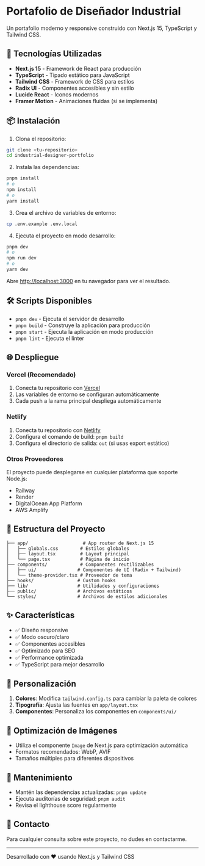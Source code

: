 # Portafolio de Diseñador Industrial

Un portafolio moderno y responsive construido con Next.js 15, TypeScript y Tailwind CSS.

## 🚀 Tecnologías Utilizadas

- **Next.js 15** - Framework de React para producción
- **TypeScript** - Tipado estático para JavaScript
- **Tailwind CSS** - Framework de CSS para estilos
- **Radix UI** - Componentes accesibles y sin estilo
- **Lucide React** - Iconos modernos
- **Framer Motion** - Animaciones fluidas (si se implementa)

## 📦 Instalación

1. Clona el repositorio:

```bash
git clone <tu-repositorio>
cd industrial-designer-portfolio
```

2. Instala las dependencias:

```bash
pnpm install
# o
npm install
# o
yarn install
```

3. Crea el archivo de variables de entorno:

```bash
cp .env.example .env.local
```

4. Ejecuta el proyecto en modo desarrollo:

```bash
pnpm dev
# o
npm run dev
# o
yarn dev
```

Abre [http://localhost:3000](http://localhost:3000) en tu navegador para ver el resultado.

## 🛠️ Scripts Disponibles

- `pnpm dev` - Ejecuta el servidor de desarrollo
- `pnpm build` - Construye la aplicación para producción
- `pnpm start` - Ejecuta la aplicación en modo producción
- `pnpm lint` - Ejecuta el linter

## 🌐 Despliegue

### Vercel (Recomendado)

1. Conecta tu repositorio con [Vercel](https://vercel.com)
2. Las variables de entorno se configuran automáticamente
3. Cada push a la rama principal despliega automáticamente

### Netlify

1. Conecta tu repositorio con [Netlify](https://netlify.com)
2. Configura el comando de build: `pnpm build`
3. Configura el directorio de salida: `out` (si usas export estático)

### Otros Proveedores

El proyecto puede desplegarse en cualquier plataforma que soporte Node.js:

- Railway
- Render
- DigitalOcean App Platform
- AWS Amplify

## 📂 Estructura del Proyecto

```
├── app/                    # App router de Next.js 15
│   ├── globals.css        # Estilos globales
│   ├── layout.tsx         # Layout principal
│   └── page.tsx           # Página de inicio
├── components/            # Componentes reutilizables
│   ├── ui/               # Componentes de UI (Radix + Tailwind)
│   └── theme-provider.tsx # Proveedor de tema
├── hooks/                # Custom hooks
├── lib/                  # Utilidades y configuraciones
├── public/               # Archivos estáticos
└── styles/               # Archivos de estilos adicionales
```

## ✨ Características

- ✅ Diseño responsive
- ✅ Modo oscuro/claro
- ✅ Componentes accesibles
- ✅ Optimizado para SEO
- ✅ Performance optimizada
- ✅ TypeScript para mejor desarrollo

## 🎨 Personalización

1. **Colores**: Modifica `tailwind.config.ts` para cambiar la paleta de colores
2. **Tipografía**: Ajusta las fuentes en `app/layout.tsx`
3. **Componentes**: Personaliza los componentes en `components/ui/`

## 📸 Optimización de Imágenes

- Utiliza el componente `Image` de Next.js para optimización automática
- Formatos recomendados: WebP, AVIF
- Tamaños múltiples para diferentes dispositivos

## 🔧 Mantenimiento

- Mantén las dependencias actualizadas: `pnpm update`
- Ejecuta auditorías de seguridad: `pnpm audit`
- Revisa el lighthouse score regularmente

## 📧 Contacto

Para cualquier consulta sobre este proyecto, no dudes en contactarme.

---

Desarrollado con ❤️ usando Next.js y Tailwind CSS
